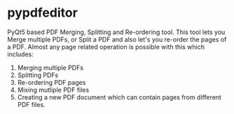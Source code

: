 # pypdfeditor
PyQt5 based PDF Merging, Splitting and Re-ordering tool.
This tool lets you Merge multiple PDFs, or Split a PDF and also let's you re-order the pages of a PDF. Almost any page related operation is possible with this which includes:
1. Merging multiple PDFs
2. Splitting PDFs
3. Re-ordering PDF pages
4. Mixing mutliple PDF files
5. Creating a new PDF document which can contain pages from different PDF files.

 
